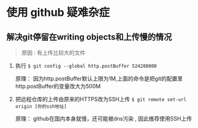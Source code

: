 # 使用 github 疑难杂症

## 解决git停留在writing objects和上传慢的情况

> 原因 : 有上传比较大的文件

1. 执行 `$ git config --global http.postBuffer 524288000`

    原理： 因为http.postBuffer默认上限为1M,上面的命令是把git的配置里http.postBuffer的变量改大为500M

2. 把远程仓库的上传由原来的HTTPS改为SSH上传 `$ git remote set-url origin [你的ssh地址]`

    原理： github在国内本身就慢，还可能被dns污染 , 因此推荐使用SSH上传